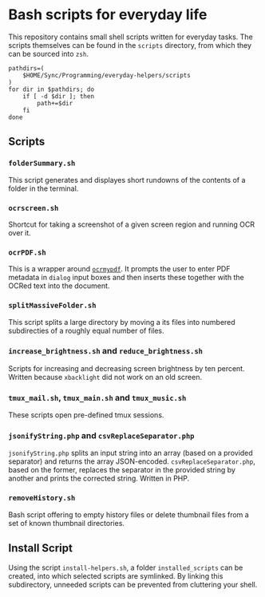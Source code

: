 Bash scripts for everyday life
==============================

This repository contains small shell scripts written for everyday tasks. The scripts themselves can be found in the `scripts` directory, from which they can be sourced into `zsh`.

```
pathdirs=(
    $HOME/Sync/Programming/everyday-helpers/scripts
)
for dir in $pathdirs; do
    if [ -d $dir ]; then
        path+=$dir
    fi
done
```

Scripts
-------

### `folderSummary.sh`

This script generates and displayes short rundowns of the contents of a folder in the terminal.

### `ocrscreen.sh`

Shortcut for taking a screenshot of a given screen region and running OCR over it.

### `ocrPDF.sh`

This is a wrapper around [`ocrmypdf`](https://github.com/jbarlow83/OCRmyPDF). It prompts the user to enter PDF metadata in `dialog` input boxes and then inserts these together with the OCRed text into the document.

### `splitMassiveFolder.sh`

This script splits a large directory by moving a its files into numbered subdirecties of a roughly equal number of files.

### `increase_brightness.sh` and `reduce_brightness.sh`

Scripts for increasing and decreasing screen brightness by ten percent. Written because `xbacklight` did not work on an old screen.

### `tmux_mail.sh`, `tmux_main.sh` and `tmux_music.sh`

These scripts open pre-defined tmux sessions.

### `jsonifyString.php` and `csvReplaceSeparator.php`

`jsonifyString.php` splits an input string into an array (based on a provided separator) and returns the array JSON-encoded. `csvReplaceSeparator.php`, based on the former, replaces the separator in the provided string by another and prints the corrected string. Written in PHP.

### `removeHistory.sh`

Bash script offering to empty history files or delete thumbnail files from a set of known thumbnail directories.

Install Script
--------------

Using the script `install-helpers.sh`, a folder `installed_scripts` can be created, into which selected scripts are symlinked. By linking this subdirectory, unneeded scripts can be prevented from cluttering your shell.
